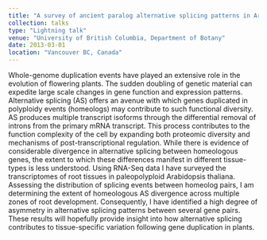 ```yaml
---
title: "A survey of ancient paralog alternative splicing patterns in Arabidopsis thaliana root cell-types"
collection: talks
type: "Lightning talk"
venue: "University of British Columbia, Department of Botany"
date: 2013-03-01
location: "Vancouver BC, Canada"
---
```


Whole-genome duplication events have played an extensive role in the evolution of flowering plants. The sudden doubling of genetic material can expedite large scale changes in gene function and expression patterns. Alternative splicing (AS) offers an avenue with which genes duplicated in polyploidy events (homeologs) may contribute to such functional diversity. AS produces multiple transcript isoforms through the differential removal of introns from the primary mRNA transcript. This process contributes to the function complexity of the cell by expanding both proteomic diversity and mechanisms of post-transcriptional regulation. While there is evidence of considerable divergence in alternative splicing between homeologous genes, the extent to which these differences manifest in different tissue-types is less understood. Using RNA-Seq data I have surveyed the transcriptomes of root tissues in paleopolyploid Arabidopsis thaliana. Assessing the distribution of splicing events between homeolog pairs, I am determining the extent of homeologous AS divergence across multiple zones of root development. Consequently, I have identified a high degree of asymmetry in alternative splicing patterns between several gene pairs. These results will hopefully provide insight into how alternative splicing contributes to tissue-specific variation following gene duplication in plants.
